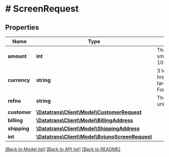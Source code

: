 # # ScreenRequest

## Properties

Name | Type | Description | Notes
------------ | ------------- | ------------- | -------------
**amount** | **int** | The amount of the transaction in the currency’s smallest unit. For example use 1000 for CHF 10.00. |
**currency** | **string** | 3 letter &lt;a href&#x3D;&#39;https://en.wikipedia.org/wiki/ISO_4217&#39; target&#x3D;&#39;_blank&#39;&gt;ISO-4217&lt;/a&gt; character code. For example &#x60;CHF&#x60; or &#x60;USD&#x60; |
**refno** | **string** | The merchant&#39;s reference number. It should be unique for each transaction. |
**customer** | [**\Datatrans\Client\Model\CustomerRequest**](CustomerRequest.md) |  | [optional]
**billing** | [**\Datatrans\Client\Model\BillingAddress**](BillingAddress.md) |  | [optional]
**shipping** | [**\Datatrans\Client\Model\ShippingAddress**](ShippingAddress.md) |  | [optional]
**int** | [**\Datatrans\Client\Model\ByjunoScreenRequest**](ByjunoScreenRequest.md) |  | [optional]

[[Back to Model list]](../../README.md#models) [[Back to API list]](../../README.md#endpoints) [[Back to README]](../../README.md)
